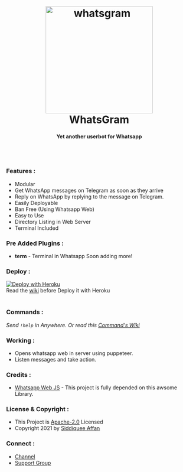 <h1 align="center">
  <a href="https://github.com/TheWhatsBot/WhatsBot"><img src="https://telegra.ph/file/6196eea17a9913bcf458f.png" alt="whatsgram" width="290"></a>
  <br>
<b>WhatsGram</b>
</h1>
<h4 align="center">Yet another userbot for Whatsapp</h4>
<br>

<br>

### Features :

- Modular
- Get WhatsApp messages on Telegram as soon as they arrive
- Reply on WhatsApp by replying to the message on Telegram.
- Easily Deployable
- Ban Free (Using Whatsapp Web)
- Easy to Use
- Directory Listing in Web Server
- Terminal Included

### Pre Added Plugins :

- **term** - Terminal in Whatsapp
Soon adding more!

### Deploy :

[![Deploy with Heroku](https://www.herokucdn.com/deploy/button.svg "Deploy with Heroku")](https://heroku.com/deploy?template=https://github.com/WhatsGram/WhatsGram "Deploy with Heroku")<br>
Read the [wiki](https://github.com/TheWhatsBot/WhatsBot/wiki/Deploy-with-Heroku) before Deploy it with Heroku<br><br>

### Commands :

_Send <code>!help</code> in Anywhere. Or read this [Command's Wiki](https://github.com/TheWhatsBot/WhatsBot/wiki/Commands "Command's Wiki")_

### Working :

- Opens whatsapp web in server using puppeteer.
- Listen messages and take action.

### Credits :

- [Whatsapp Web JS](https://github.com/pedroslopez/whatsapp-web.js/ "Whatsapp Web JS") - This project is fully depended on this awsome Library.


### License & Copyright :

- This Project is [Apache-2.0](https://github.com/WhatsGram/WhatsGram/blob/main/LICENSE) Licensed
- Copyright 2021 by [Siddiquee Affan](https://github.com/AffanTheBest)

### Connect :

- [Channel](https://telegram.dog/asprojects)
- [Support Group](https://telegram.dog/assupportchat)
